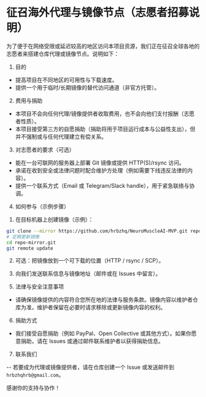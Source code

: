 # 征召海外代理与镜像节点（志愿者招募说明）

为了便于在网络受限或延迟较高的地区访问本项目资源，我们正在征召全球各地的志愿者来搭建仓库代理或镜像节点。说明如下：

1. 目的

- 提高项目在不同地区的可用性与下载速度。
- 提供一个用于临时/长期镜像的替代访问通道（非官方托管）。

2. 费用与捐助

- 本项目不会向任何代理/镜像提供者收取费用，也不会向他们支付报酬（志愿者性质）。
- 本项目接受第三方的自愿捐助（捐助将用于项目运行成本与公益性支出），但并不强制或与任何代理建立有偿关系。

3. 对志愿者的要求（可选）

- 能在一台可联网的服务器上部署 Git 镜像或提供 HTTP(S)/rsync 访问。
- 承诺在收到安全或法律问题时配合维护方处理（例如需要下线违反法律的内容）。
- 提供一个联系方式（Email 或 Telegram/Slack handle），用于紧急联络与协调。

4. 如何参与（示例步骤）

1) 在目标机器上创建镜像（示例）：

```bash
git clone --mirror https://github.com/hrbzhq/NeuroMuscleAI-MVP.git repo-mirror.git
# 定期更新镜像
cd repo-mirror.git
git remote update
```

2) 可选：把镜像放到一个可下载的位置（HTTP / rsync / SCP）。

3) 向我们发送联系信息与镜像地址（邮件或在 Issues 中留言）。

5. 法律与安全注意事项

- 请确保镜像提供的内容符合您所在地的法律与服务条款。镜像内容以维护者仓库为准，维护者保留在必要时请求移除或更新镜像内容的权利。

6. 捐助方式

- 我们接受自愿捐助（例如 PayPal、Open Collective 或其他方式）。如果你愿意捐助，请在 Issues 或通过邮件联系维护者以获得捐助信息。

7. 联系我们

-- 若要成为代理或镜像提供者，请在仓库创建一个 Issue 或发送邮件到 `hrbzhqhrb@gmail.com`。

感谢你的支持与协作！
